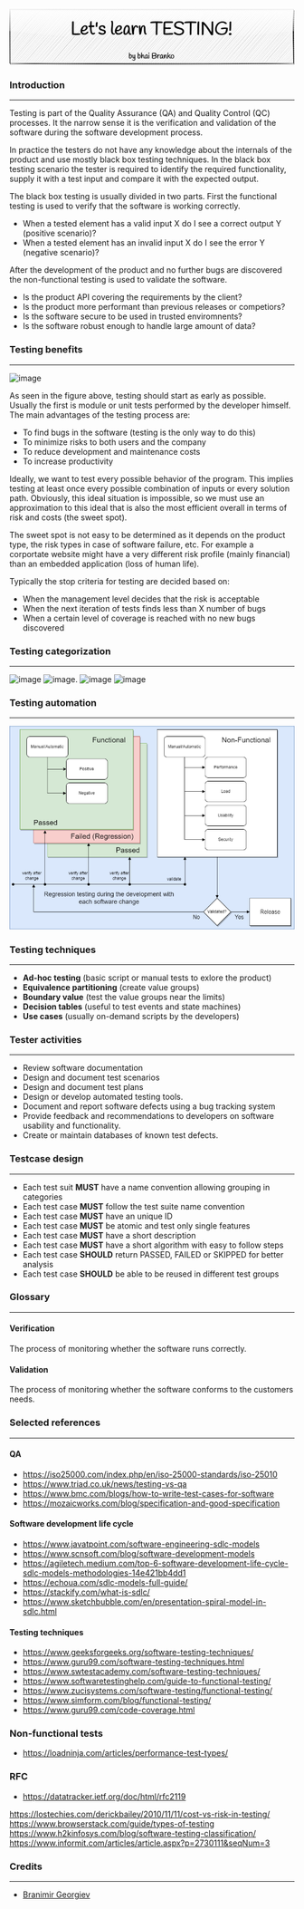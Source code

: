 <p align='center'>
 <img src='Assets/banners/banner-bhai-branko.png' />
</p>

### Introduction
___________________________________________________________________________________________________

Testing is part of the Quality Assurance (QA) and Quality Control (QC) processes. It the narrow 
sense it is the verification and validation of the software during the software development
process. 

In practice the testers do not have any knowledge about the internals of the product and use 
mostly black box testing techniques. In the black box testing scenario the tester is required to 
identify the required functionality, supply it with a test input and compare it with the 
expected output. 

The black box testing is usually divided in two parts. First the functional testing is
used to verify that the software is working correctly.

- When a tested element has a valid input X do I see a correct output Y (positive scenario)?
- When a tested element has an invalid input X do I see the error Y (negative scenario)?

After the development of the product and no further bugs are discovered the non-functional
testing is used to validate the software.

- Is the product API covering the requirements by the client?
- Is the product more performant than previous releases or competiors?
- Is the software secure to be used in trusted enviromnents?
- Is the software robust enough to handle large amount of data?

### Testing benefits
___________________________________________________________________________________________________

![image](https://github.com/braboj/tutorial-testing/assets/66906831/9019a24c-8374-4acf-8907-8ae09029f0b0)

As seen in the figure above, testing should start as early as possible. Usually the first is module 
or unit tests performed by the developer himself. The main advantages of the testing process are:

- To find bugs in the software (testing is the only way to do this)
- To minimize risks to both users and the company
- To reduce development and maintenance costs
- To increase productivity

Ideally, we want to test every possible behavior of the program. This implies testing at least once every 
possible combination of inputs or every solution path. Obviously, this ideal situation is impossible, so we must 
use an approximation to this ideal that is also the most efficient overall in terms of risk and costs
(the sweet spot).

The sweet spot is not easy to be determined as it depends on the product type, the risk types in case of software
failure, etc. For example a corportate website might have a very different risk profile (mainly financial) than
an embedded application (loss of human life).

Typically the stop criteria for testing are decided based on:

- When the management level decides that the risk is acceptable
- When the next iteration of tests finds less than X number of bugs
- When a certain level of coverage is reached with no new bugs discovered


### Testing categorization
___________________________________________________________________________________________________

![image](https://github.com/braboj/tutorial-testing/assets/66906831/3dffc504-2f0f-45d8-8db5-354a85000956)
![image](https://github.com/braboj/tutorial-testing/assets/66906831/75f71feb-6dad-457a-97ab-7c0700787cdc).
![image](https://github.com/braboj/tutorial-testing/assets/66906831/9378e197-bc1a-4cb4-b679-55a21ebae764)
![image](https://github.com/braboj/tutorial-testing/assets/66906831/3643669e-7a55-498b-99b3-30b72acd1467)


### Testing automation
___________________________________________________________________________________________________

![Test types](Assets/images/test-types.png)


### Testing techniques
___________________________________________________________________________________________________

- **Ad-hoc testing** (basic script or manual tests to exlore the product)
- **Equivalence partitioning** (create value groups)
- **Boundary value** (test the value groups near the limits)
- **Decision tables** (useful to test events and state machines)
- **Use cases** (usually on-demand scripts by the developers)


### Tester activities
___________________________________________________________________________________________________

- Review software documentation
- Design and document test scenarios
- Design and document test plans
- Design or develop automated testing tools.
- Document and report software defects using a bug tracking system
- Provide feedback and recommendations to developers on software usability and functionality.
- Create or maintain databases of known test defects.


### Testcase design
___________________________________________________________________________________________________

- Each test suit **MUST** have a name convention allowing grouping in categories
- Each test case **MUST** follow the test suite name convention
- Each test case **MUST** have an unique ID
- Each test case **MUST** be atomic and test only single features
- Each test case **MUST** have a short description
- Each test case **MUST** have a short algorithm with easy to follow steps
- Each test case **SHOULD** return PASSED, FAILED or SKIPPED for better analysis
- Each test case **SHOULD** be able to be reused in different test groups


### Glossary
___________________________________________________________________________________________________

#### Verification
The process of monitoring whether the software runs correctly.

#### Validation
The process of monitoring whether the software conforms to the customers needs.


### Selected references
___________________________________________________________________________________________________

#### QA
- https://iso25000.com/index.php/en/iso-25000-standards/iso-25010
- https://www.triad.co.uk/news/testing-vs-qa
- https://www.bmc.com/blogs/how-to-write-test-cases-for-software
- https://mozaicworks.com/blog/specification-and-good-specification

#### Software development life cycle
- https://www.javatpoint.com/software-engineering-sdlc-models
- https://www.scnsoft.com/blog/software-development-models
- https://agiletech.medium.com/top-6-software-development-life-cycle-sdlc-models-methodologies-14e421bb4dd1
- https://echoua.com/sdlc-models-full-guide/
- https://stackify.com/what-is-sdlc/
- https://www.sketchbubble.com/en/presentation-spiral-model-in-sdlc.html

#### Testing techniques
- https://www.geeksforgeeks.org/software-testing-techniques/
- https://www.guru99.com/software-testing-techniques.html
- https://www.swtestacademy.com/software-testing-techniques/
- https://www.softwaretestinghelp.com/guide-to-functional-testing/
- https://www.zucisystems.com/software-testing/functional-testing/
- https://www.simform.com/blog/functional-testing/
- https://www.guru99.com/code-coverage.html

### Non-functional tests
 - https://loadninja.com/articles/performance-test-types/


### RFC
- https://datatracker.ietf.org/doc/html/rfc2119

https://lostechies.com/derickbailey/2010/11/11/cost-vs-risk-in-testing/
https://www.browserstack.com/guide/types-of-testing
https://www.h2kinfosys.com/blog/software-testing-classification/
https://www.informit.com/articles/article.aspx?p=2730111&seqNum=3

### Credits
___________________________________________________________________________________________________

 - [Branimir Georgiev](https://github.com/braboj)


